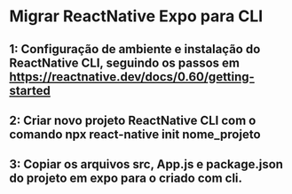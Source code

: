 # Migrar ReactNative Expo para CLI

## 1: Configuração de ambiente e instalação do ReactNative CLI, seguindo os passos em https://reactnative.dev/docs/0.60/getting-started

## 2: Criar novo projeto ReactNative CLI com o comando npx react-native init nome_projeto

## 3: Copiar os arquivos src, App.js e package.json do projeto em expo para o criado com cli.
